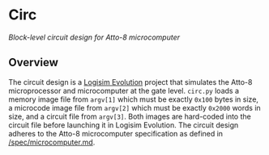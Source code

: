 # Circ

_Block-level circuit design for Atto-8 microcomputer_

## Overview

The circuit design is a [Logisim Evolution](https://github.com/logisim-evolution/logisim-evolution) project that simulates the Atto-8 microprocessor and microcomputer at the gate level. `circ.py` loads a memory image file from `argv[1]` which must be exactly `0x100` bytes in size, a microcode image file from `argv[2]` which must be exactly `0x2000` words in size, and a circuit file from `argv[3]`. Both images are hard-coded into the circuit file before launching it in Logisim Evolution. The circuit design adheres to the Atto-8 microcomputer specification as defined in [/spec/microcomputer.md](../spec/microcomputer.md).
